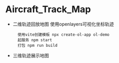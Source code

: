 # Aircraft_Track_Map

- 二维轨迹回放地图
    使用openlayers可视化坐标轨迹

        使用vite创建模板 npx create-ol-app ol-demo
        起服务 npm start
        打包 npm run build
- 三维轨迹展示地图 
